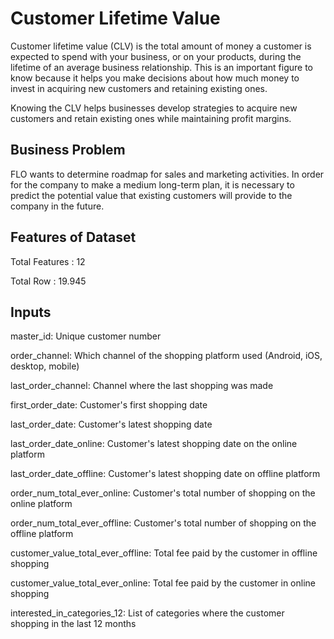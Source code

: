# Customer Lifetime Value 

Customer lifetime value (CLV) is the total amount of money a customer is expected to spend with your business, or on your products, during the lifetime of an average business relationship. This is an important figure to know because it helps you make decisions about how much money to invest in acquiring new customers and retaining existing ones.

Knowing the CLV helps businesses develop strategies to acquire new customers and retain existing ones while maintaining profit margins.

## Business Problem

FLO wants to determine roadmap for sales and marketing activities. In order for the company to make a medium long-term plan, it is necessary to predict the potential value that existing customers will provide to the company in the future.

## Features of Dataset

Total Features : 12

Total Row : 19.945


## Inputs 

master_id: Unique customer number

order_channel: Which channel of the shopping platform used (Android, iOS, desktop, mobile)

last_order_channel: Channel where the last shopping was made

first_order_date: Customer's first shopping date

last_order_date: Customer's latest shopping date

last_order_date_online: Customer's latest shopping date on the online platform

last_order_date_offline: Customer's latest shopping date on offline platform

order_num_total_ever_online: Customer's total number of shopping on the online platform

order_num_total_ever_offline: Customer's total number of shopping on the offline platform

customer_value_total_ever_offline: Total fee paid by the customer in offline shopping

customer_value_total_ever_online: Total fee paid by the customer in online shopping

interested_in_categories_12: List of categories where the customer shopping in the last 12 months
